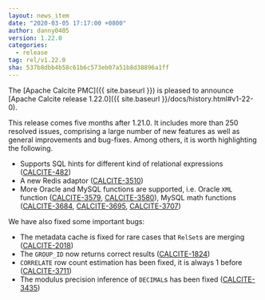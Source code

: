 ```yaml
---
layout: news_item
date: "2020-03-05 17:17:00 +0800"
author: danny0405
version: 1.22.0
categories:
  - release
tag: rel/v1.22.0
sha: 537b8dbb4b58c61b6c573eb07a51b8d38896a1ff
---
```


<!--
{% comment %}
Licensed to the Apache Software Foundation (ASF) under one or more
contributor license agreements.  See the NOTICE file distributed with
this work for additional information regarding copyright ownership.
The ASF licenses this file to you under the Apache License, Version 2.0
(the "License"); you may not use this file except in compliance with
the License.  You may obtain a copy of the License at

http://www.apache.org/licenses/LICENSE-2.0

Unless required by applicable law or agreed to in writing, software
distributed under the License is distributed on an "AS IS" BASIS,
WITHOUT WARRANTIES OR CONDITIONS OF ANY KIND, either express or implied.
See the License for the specific language governing permissions and
limitations under the License.
{% endcomment %}
-->

The [Apache Calcite PMC]({{ site.baseurl }}) is pleased to announce [Apache Calcite release 1.22.0]({{ site.baseurl }}/docs/history.html#v1-22-0).

This release comes five months after 1.21.0. It includes more than 250 resolved issues, comprising a large number of new features as well as general improvements and bug-fixes. Among others, it is worth highlighting the following.

* Supports SQL hints for different kind of relational expressions (<a href="https://issues.apache.org/jira/browse/CALCITE-482">CALCITE-482</a>)
* A new Redis adaptor (<a href="https://issues.apache.org/jira/browse/CALCITE-3510">CALCITE-3510</a>)
* More Oracle and MySQL functions are supported, i.e. Oracle `XML` function (<a href="https://issues.apache.org/jira/browse/CALCITE-3579">CALCITE-3579</a>, <a href="https://issues.apache.org/jira/browse/CALCITE-3580">CALCITE-3580</a>), MySQL math functions (<a href="https://issues.apache.org/jira/browse/CALCITE-3684">CALCITE-3684</a>, <a href="https://issues.apache.org/jira/browse/CALCITE-3695">CALCITE-3695</a>, <a href="https://issues.apache.org/jira/browse/CALCITE-3707">CALCITE-3707</a>)

We have also fixed some important bugs:
* The metadata cache is fixed for rare cases that `RelSet`s are merging (<a href="https://issues.apache.org/jira/browse/CALCITE-2018">CALCITE-2018</a>)
* The `GROUP_ID` now returns correct results (<a href="https://issues.apache.org/jira/browse/CALCITE-1824">CALCITE-1824</a>)
* `CORRELATE` row count estimation has been fixed, it is always 1 before (<a href="https://issues.apache.org/jira/browse/CALCITE-3711">CALCITE-3711</a>)
* The modulus precision inference of `DECIMAL`s has been fixed (<a href="https://issues.apache.org/jira/browse/CALCITE-3435">CALCITE-3435</a>)

